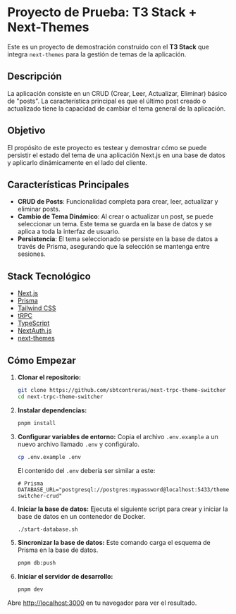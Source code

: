 # Proyecto de Prueba: T3 Stack + Next-Themes

Este es un proyecto de demostración construido con el **T3 Stack** que integra `next-themes` para la gestión de temas de la aplicación.

## Descripción

La aplicación consiste en un CRUD (Crear, Leer, Actualizar, Eliminar) básico de "posts". La característica principal es que el último post creado o actualizado tiene la capacidad de cambiar el tema general de la aplicación.

## Objetivo

El propósito de este proyecto es testear y demostrar cómo se puede persistir el estado del tema de una aplicación Next.js en una base de datos y aplicarlo dinámicamente en el lado del cliente.

## Características Principales

- **CRUD de Posts**: Funcionalidad completa para crear, leer, actualizar y eliminar posts.
- **Cambio de Tema Dinámico**: Al crear o actualizar un post, se puede seleccionar un tema. Este tema se guarda en la base de datos y se aplica a toda la interfaz de usuario.
- **Persistencia**: El tema seleccionado se persiste en la base de datos a través de Prisma, asegurando que la selección se mantenga entre sesiones.

## Stack Tecnológico

- [Next.js](https://nextjs.org)
- [Prisma](https://prisma.io)
- [Tailwind CSS](https://tailwindcss.com)
- [tRPC](https://trpc.io)
- [TypeScript](https://www.typescriptlang.org)
- [NextAuth.js](https://next-auth.js.org)
- [next-themes](https://github.com/pacocoursey/next-themes)

## Cómo Empezar

1.  **Clonar el repositorio:**

    ```bash
    git clone https://github.com/sbtcontreras/next-trpc-theme-switcher
    cd next-trpc-theme-switcher
    ```

2.  **Instalar dependencias:**

    ```bash
    pnpm install
    ```

3.  **Configurar variables de entorno:**
    Copia el archivo `.env.example` a un nuevo archivo llamado `.env` y configúralo.

    ```bash
    cp .env.example .env
    ```

    El contenido del `.env` debería ser similar a este:

    ```env
    # Prisma
    DATABASE_URL="postgresql://postgres:mypassword@localhost:5433/theme-switcher-crud"

    ```

4.  **Iniciar la base de datos:**
    Ejecuta el siguiente script para crear y iniciar la base de datos en un contenedor de Docker.

    ```bash
    ./start-database.sh
    ```

5.  **Sincronizar la base de datos:**
    Este comando carga el esquema de Prisma en la base de datos.

    ```bash
    pnpm db:push
    ```

6.  **Iniciar el servidor de desarrollo:**

    ```bash
    pnpm dev
    ```

Abre [http://localhost:3000](http://localhost:3000) en tu navegador para ver el resultado.
